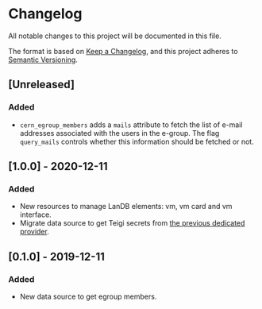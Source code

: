 # Changelog

All notable changes to this project will be documented in this file.

The format is based on [Keep a Changelog](https://keepachangelog.com/en/1.0.0/),
and this project adheres to [Semantic Versioning](https://semver.org/spec/v2.0.0.html).

## [Unreleased]

### Added

- `cern_egroup_members` adds a `mails` attribute to fetch the list of e-mail addresses associated with the users in the e-group. The flag `query_mails` controls whether this information should be fetched or not.

## [1.0.0] - 2020-12-11

### Added

- New resources to manage LanDB elements: vm, vm card and vm interface.
- Migrate data source to get Teigi secrets from [the previous dedicated provider](https://gitlab.cern.ch/batch-team/infra/terraform-provider-teigi).

## [0.1.0] - 2019-12-11

### Added

- New data source to get egroup members.
